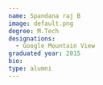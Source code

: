 ```yaml
---
name: Spandana raj B
image: default.png
degree: M.Tech
designations: 
  - Google Mountain View
graduated year: 2015
bio:
type: alumni
---
```

